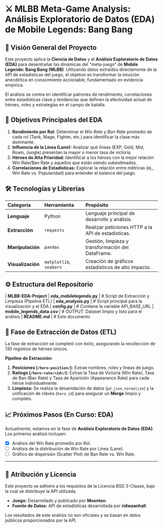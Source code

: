 # ⚔️ MLBB Meta-Game Analysis: Análisis Exploratorio de Datos (EDA) de Mobile Legends: Bang Bang

## 🌟 Visión General del Proyecto

Este proyecto aplica la **Ciencia de Datos** y el **Análisis Exploratorio de Datos (EDA)** para desentrañar las dinámicas del "meta-juego" de **Mobile Legends: Bang Bang (MLBB)**. Utilizando datos extraídos directamente de la API de estadísticas del juego, el objetivo es transformar la intuición anecdótica en conocimiento accionable, fundamentado en evidencia empírica.

El análisis se centra en identificar patrones de rendimiento, correlaciones entre estadísticas clave y tendencias que definen la efectividad actual de héroes, roles y estrategias en el campo de batalla.

## 🎯 Objetivos Principales del EDA

1.  **Rendimiento por Rol:** Determinar el *Win Rate* y *Ban Rate* promedio de cada rol (Tank, Mage, Fighter, etc.) para identificar la clase más dominante.
2.  **Influencia de la Línea (Lane):** Analizar qué líneas (EXP, Gold, Mid, Roam, Jungle) presentan la mayor o menor tasa de victoria.
3.  **Héroes de Alta Prioridad:** Identificar a los héroes con la mejor relación Win Rate/Ban Rate y aquellos que están siendo subestimados.
4.  **Correlaciones de Estadísticas:** Explorar la relación entre métricas (ej., Win Rate vs. Popularidad) para entender el balance del juego.

## 🛠️ Tecnologías y Librerías

| Categoría | Herramienta | Propósito |
| :--- | :--- | :--- |
| **Lenguaje** | Python | Lenguaje principal de desarrollo y análisis. |
| **Extracción** | `requests` | Realizar peticiones HTTP a la API de estadísticas. |
| **Manipulación** | `pandas` | Gestión, limpieza y transformación del DataFrame. |
| **Visualización** | `matplotlib`, `seaborn` | Creación de gráficos estadísticos de alto impacto. |

## ⚙️ Estructura del Repositorio
| **MLBB-EDA-Project**
| **eda_mobilelegends.py**    | # Script de Extracción y Limpieza (Pipeline ETL)
| **eda_analysis.py**         | # Script principal para la visualización y el EDA
| **config.py**               | # Contiene la variable API_BASE_URL
| **mobile_legends_data.csv** | # OUTPUT: Dataset limpio y listo para el análisis
| **README.md**               | # Este documento


## 🚀 Fase de Extracción de Datos (ETL)

La fase de extracción se completó con éxito, asegurando la recolección de 130 registros de héroes únicos.

**Pipeline de Extracción:**
1.  **Posiciones (`/hero-position/`):** Extrae nombres, roles y líneas de juego.
2.  **Ratings (`/hero-rate/<id>/`):** Extrae la Tasa de Victoria (Win Rate), Tasa de Ban (Ban Rate) y Tasa de Aparición (Appearance Rate) para cada héroe individualmente.
3.  **Limpieza:** Se realiza la desanidación de datos (`pd.json_normalize`) y la unificación de claves (`hero_id`) para asegurar un **Merge** limpio y completo.

## 📈 Próximos Pasos (En Curso: EDA)

Actualmente, estamos en la fase de **Análisis Exploratorio de Datos (EDA)**. Los primeros análisis incluyen:

- [x] Análisis del Win Rate promedio por Rol.
- [ ] Análisis de la distribución de Win Rate por Línea (Lane).
- [ ] Gráfico de dispersión (Scatter Plot) de Ban Rate vs. Win Rate.

---

## 🤝 Atribución y Licencia

Este proyecto se adhiere a los requisitos de la Licencia BSD 3-Clause, bajo la cual se distribuye la API utilizada.

* **Juego:** Desarrollado y publicado por **Moonton**.
* **Fuente de Datos:** API de estadísticas desarrollada por **ridwaanhall**.

Los resultados de este análisis no son oficiales y se basan en datos públicos proporcionados por la API.